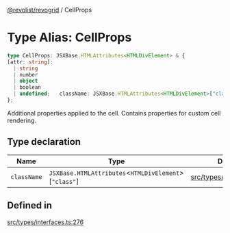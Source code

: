 [@revolist/revogrid](README.md) / CellProps

# Type Alias: CellProps

```ts
type CellProps: JSXBase.HTMLAttributes<HTMLDivElement> & {
[attr: string]: 
  | string
  | number
  | object
  | boolean
  | undefined;   className: JSXBase.HTMLAttributes<HTMLDivElement>["class"];
};
```

Additional properties applied to the cell.
Contains properties for custom cell rendering.

## Type declaration

| Name | Type | Defined in |
| ------ | ------ | ------ |
| `className` | `JSXBase.HTMLAttributes`\<`HTMLDivElement`\>\[`"class"`\] | [src/types/interfaces.ts:277](https://github.com/revolist/revogrid/blob/b102ae971c99d2b260b571c48c9b2f785d580474/src/types/interfaces.ts#L277) |

## Defined in

[src/types/interfaces.ts:276](https://github.com/revolist/revogrid/blob/b102ae971c99d2b260b571c48c9b2f785d580474/src/types/interfaces.ts#L276)
